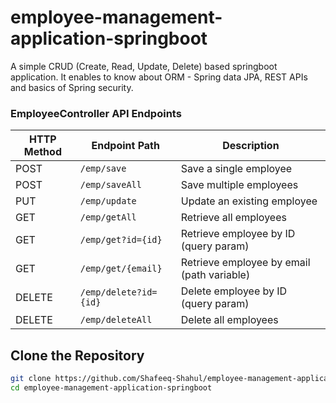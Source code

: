 # employee-management-application-springboot
A simple CRUD (Create,  Read, Update, Delete) based springboot application. It enables to know about ORM - Spring data JPA, REST APIs and basics of Spring security.

### EmployeeController API Endpoints

| HTTP Method | Endpoint Path | Description |
| --- | --- | --- |
| POST | `/emp/save` | Save a single employee |
| POST | `/emp/saveAll` | Save multiple employees |
| PUT | `/emp/update` | Update an existing employee |
| GET | `/emp/getAll` | Retrieve all employees |
| GET | `/emp/get?id={id}` | Retrieve employee by ID (query param) |
| GET | `/emp/get/{email}` | Retrieve employee by email (path variable) |
| DELETE | `/emp/delete?id={id}` | Delete employee by ID (query param) |
| DELETE | `/emp/deleteAll` | Delete all employees |

## Clone the Repository

```bash
git clone https://github.com/Shafeeq-Shahul/employee-management-application-springboot.git
cd employee-management-application-springboot
